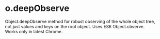 o.deepObserve
=============

Object.deepObserve method for robust observing of the whole object tree, not just values and keys on the root object.
Uses ES6 Object.observe. Works only in latest Chrome.



